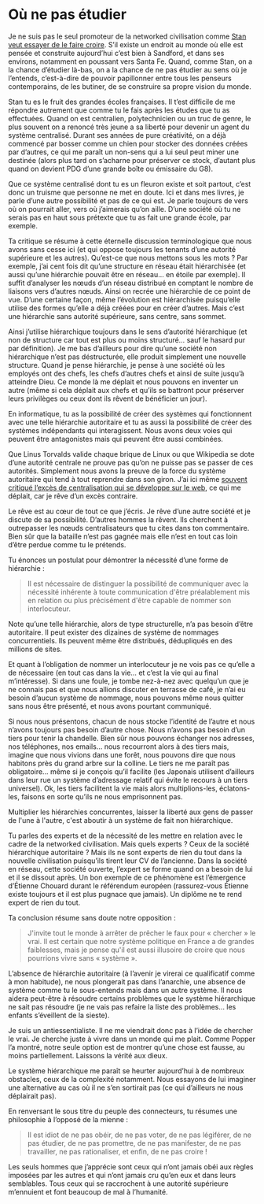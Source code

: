 # Où ne pas étudier

Je ne suis pas le seul promoteur de la networked civilisation comme [Stan veut essayer de le faire croire](http://blog.tcrouzet.com/2008/05/11/non-je-n%e2%80%99ai-pas-arrete-de-bloguer/#comment-54584). S’il existe un endroit au monde où elle est pensée et construite aujourd’hui c’est bien à Sandford, et dans ses environs, notamment en poussant vers Santa Fe. Quand, comme Stan, on a la chance d’étudier là-bas, on a la chance de ne pas étudier au sens où je l’entends, c’est-à-dire de pouvoir papillonner entre tous les penseurs contemporains, de les butiner, de se construire sa propre vision du monde.

Stan tu es le fruit des grandes écoles françaises. Il t’est difficile de me répondre autrement que comme tu le fais après les études que tu as effectuées. Quand on est centralien, polytechnicien ou un truc de genre, le plus souvent on a renoncé très jeune a sa liberté pour devenir un agent du système centralisé. Durant ses années de pure créativité, on a déjà commencé par bosser comme un chien pour stocker des données créées par d’autres, ce qui me paraît un non-sens qui a lui seul peut miner une destinée (alors plus tard on s’acharne pour préserver ce stock, d’autant plus quand on devient PDG d’une grande boîte ou émissaire du G8).

Que ce système centralisé dont tu es un fleuron existe et soit partout, c’est donc un truisme que personne ne met en doute. Ici et dans mes livres, je parle d’une autre possibilité et pas de ce qui est. Je parle toujours de vers où on pourrait aller, vers où j’aimerais qu’on aille. D’une société où tu ne serais pas en haut sous prétexte que tu as fait une grande école, par exemple.

Ta critique se résume à cette éternelle discussion terminologique que nous avons sans cesse ici (et qui oppose toujours les tenants d’une autorité supérieure et les autres). Qu’est-ce que nous mettons sous les mots ? Par exemple, j’ai cent fois dit qu’une structure en réseau était hiérarchisée (et aussi qu’une hiérarchie pouvait être en réseau… en étoile par exemple). Il suffit d’analyser les nœuds d’un réseau distribué en comptant le nombre de liaisons vers d’autres nœuds. Ainsi on recrée une hiérarchie de ce point de vue. D’une certaine façon, même l’évolution est hiérarchisée puisqu’elle utilise des formes qu’elle a déjà créées pour en créer d’autres. Mais c’est une hiérarchie sans autorité supérieure, sans centre, sans sommet.

Ainsi j’utilise hiérarchique toujours dans le sens d’autorité hiérarchique (et non de structure car tout est plus ou moins structuré… sauf le hasard pur par définition). Je me bas d’ailleurs pour dire qu’une société non hiérarchique n’est pas déstructurée, elle produit simplement une nouvelle structure. Quand je pense hiérarchie, je pense à une société où les employés ont des chefs, les chefs d’autres chefs et ainsi de suite jusqu’à atteindre Dieu. Ce monde là me déplait et nous pouvons en inventer un autre (même si cela déplait aux chefs et qu’ils se battront pour préserver leurs privilèges ou ceux dont ils rêvent de bénéficier un jour).

En informatique, tu as la possibilité de créer des systèmes qui fonctionnent avec une telle hiérarchie autoritaire et tu as aussi la possibilité de créer des systèmes indépendants qui interagissent. Nous avons deux voies qui peuvent être antagonistes mais qui peuvent être aussi combinées.

Que Linus Torvalds valide chaque brique de Linux ou que Wikipedia se dote d’une autorité centrale ne prouve pas qu’on ne puisse pas se passer de ces autorités. Simplement nous avons la preuve de la force du système autoritaire qui tend à tout reprendre dans son giron. J’ai ici même [souvent critiqué l’excès de centralisation qui se développe sur le web](http://blog.tcrouzet.com/2007/07/09/hypercentralisation/), ce qui me déplait, car je rêve d’un excès contraire.

Le rêve est au cœur de tout ce que j’écris. Je rêve d’une autre société et je discute de sa possibilité. D’autres hommes la rêvent. Ils cherchent à outrepasser les nœuds centralisateurs que tu cites dans ton commentaire. Bien sûr que la bataille n’est pas gagnée mais elle n’est en tout cas loin d’être perdue comme tu le prétends.

Tu énonces un postulat pour démontrer la nécessité d’une forme de hiérarchie :

> Il est nécessaire de distinguer la possibilité de communiquer avec la nécessité inhérente à toute communication d'être préalablement mis en relation ou plus précisément d'être capable de nommer son interlocuteur.

Note qu’une telle hiérarchie, alors de type structurelle, n’a pas besoin d’être autoritaire. Il peut exister des dizaines de système de nommages concurrentiels. Ils peuvent même être distribués, dédupliqués en des millions de sites.

Et quant à l’obligation de nommer un interlocuteur je ne vois pas ce qu’elle a de nécessaire (en tout cas dans la vie… et c’est la vie qui au final m’intéresse). Si dans une foule, je tombe nez-à-nez avec quelqu’un que je ne connais pas et que nous allions discuter en terrasse de café, je n’ai eu besoin d’aucun système de nommage, nous pouvons même nous quitter sans nous être présenté, et nous avons pourtant communiqué.

Si nous nous présentons, chacun de nous stocke l’identité de l’autre et nous n’avons toujours pas besoin d’autre chose. Nous n’avons pas besoin d’un tiers pour tenir la chandelle. Bien sûr nous pouvons échanger nos adresses, nos téléphones, nos emails… nous recourront alors à des tiers mais, imagine que nous vivions dans une forêt, nous pouvons dire que nous habitons près du grand arbre sur la colline. Le tiers ne me paraît pas obligatoire… même si je conçois qu’il facilite (les Japonais utilisent d’ailleurs dans leur rue un système d’adressage relatif qui évite le recours à un tiers universel). Ok, les tiers facilitent la vie mais alors multiplions-les, éclatons-les, faisons en sorte qu’ils ne nous emprisonnent pas.

Multiplier les hiérarchies concurrentes, laisser la liberté aux gens de passer de l'une à l'autre, c'est aboutir à un système de fait non hiérarchique.

Tu parles des experts et de la nécessité de les mettre en relation avec le cadre de la networked civilisation. Mais quels experts ? Ceux de la société hiérarchique autoritaire ? Mais ils ne sont experts de rien du tout dans la nouvelle civilisation puisqu’ils tirent leur CV de l’ancienne. Dans la société en réseau, cette société ouverte, l’expert se forme quand on a besoin de lui et il se dissout après. Un bon exemple de ce phénomène est l’émergence d’Étienne Chouard durant le référendum européen (rassurez-vous Étienne existe toujours et il est plus pugnace que jamais). Un diplôme ne te rend expert de rien du tout.

Ta conclusion résume sans doute notre opposition :

> J'invite tout le monde à arrêter de prêcher le faux pour « chercher » le vrai. Il est certain que notre système politique en France a de grandes faiblesses, mais je pense qu'il est aussi illusoire de croire que nous pourrions vivre sans « système ».

L’absence de hiérarchie autoritaire (à l’avenir je virerai ce qualificatif comme à mon habitude), ne nous plongerait pas dans l’anarchie, une absence de système comme tu le sous-entends mais dans un autre système. Il nous aidera peut-être à résoudre certains problèmes que le système hiérarchique ne sait pas résoudre (je ne vais pas refaire la liste des problèmes… les enfants s’éveillent de la sieste).

Je suis un antiessentialiste. Il ne me viendrait donc pas à l’idée de chercher le vrai. Je cherche juste à vivre dans un monde qui me plait. Comme Popper l’a montré, notre seule option est de montrer qu’une chose est fausse, au moins partiellement. Laissons la vérité aux dieux.

Le système hiérarchique me paraît se heurter aujourd’hui à de nombreux obstacles, ceux de la complexité notamment. Nous essayons de lui imaginer une alternative au cas où il ne s’en sortirait pas (ce qui d’ailleurs ne nous déplairait pas).

En renversant le sous titre du peuple des connecteurs, tu résumes une philosophie à l’opposé de la mienne :

> Il est idiot de ne pas obéir, de ne pas voter, de ne pas légiférer, de ne pas étudier, de ne pas promettre, de ne pas manifester, de ne pas travailler, ne pas rationaliser, et enfin, de ne pas croire !

Les seuls hommes que j’apprécie sont ceux qui n’ont jamais obéi aux règles imposées par les autres et qui n’ont jamais cru qu’en eux et dans leurs semblables. Tous ceux qui se raccrochent à une autorité supérieure m’ennuient et font beaucoup de mal à l’humanité.